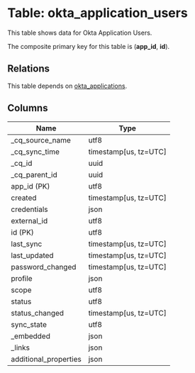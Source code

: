 # Table: okta_application_users

This table shows data for Okta Application Users.

The composite primary key for this table is (**app_id**, **id**).

## Relations

This table depends on [okta_applications](okta_applications).

## Columns

| Name          | Type          |
| ------------- | ------------- |
|_cq_source_name|utf8|
|_cq_sync_time|timestamp[us, tz=UTC]|
|_cq_id|uuid|
|_cq_parent_id|uuid|
|app_id (PK)|utf8|
|created|timestamp[us, tz=UTC]|
|credentials|json|
|external_id|utf8|
|id (PK)|utf8|
|last_sync|timestamp[us, tz=UTC]|
|last_updated|timestamp[us, tz=UTC]|
|password_changed|timestamp[us, tz=UTC]|
|profile|json|
|scope|utf8|
|status|utf8|
|status_changed|timestamp[us, tz=UTC]|
|sync_state|utf8|
|_embedded|json|
|_links|json|
|additional_properties|json|